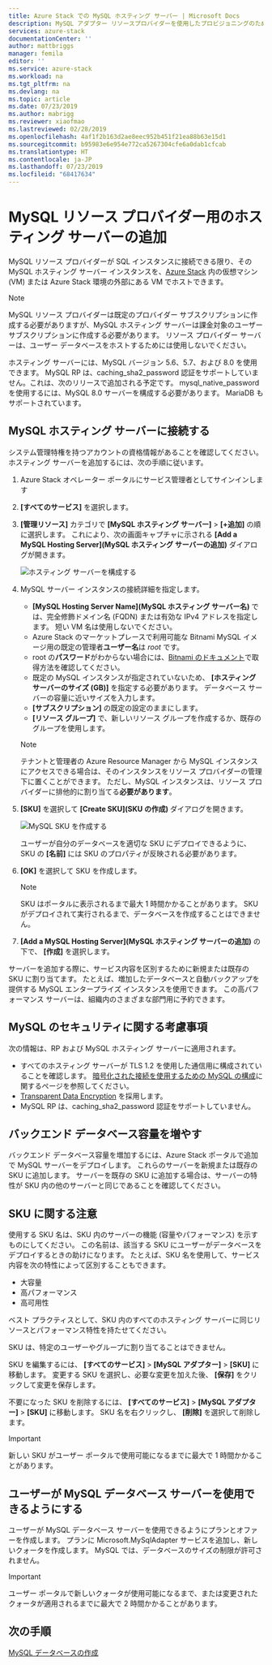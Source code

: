 ```yaml
---
title: Azure Stack での MySQL ホスティング サーバー | Microsoft Docs
description: MySQL アダプター リソースプロバイダーを使用したプロビジョニングのために MySQL インスタンスを追加する方法
services: azure-stack
documentationCenter: ''
author: mattbriggs
manager: femila
editor: ''
ms.service: azure-stack
ms.workload: na
ms.tgt_pltfrm: na
ms.devlang: na
ms.topic: article
ms.date: 07/23/2019
ms.author: mabrigg
ms.reviewer: xiaofmao
ms.lastreviewed: 02/28/2019
ms.openlocfilehash: 4af1f2b163d2ae8eec952b451f21ea88b63e15d1
ms.sourcegitcommit: b95983e6e954e772ca5267304cfe6a0dab1cfcab
ms.translationtype: HT
ms.contentlocale: ja-JP
ms.lasthandoff: 07/23/2019
ms.locfileid: "68417634"
---
```

# <a name="add-hosting-servers-for-the-mysql-resource-provider"></a>MySQL リソース プロバイダー用のホスティング サーバーの追加

MySQL リソース プロバイダーが SQL インスタンスに接続できる限り、その MySQL ホスティング サーバー インスタンスを、[Azure Stack](azure-stack-overview.md) 内の仮想マシン (VM) または Azure Stack 環境の外部にある VM でホストできます。

> [!NOTE]
> MySQL リソース プロバイダーは既定のプロバイダー サブスクリプションに作成する必要がありますが、MySQL ホスティング サーバーは課金対象のユーザー サブスクリプションに作成する必要があります。 リソース プロバイダー サーバーは、ユーザー データベースをホストするためには使用しないでください。

ホスティング サーバーには、MySQL バージョン 5.6、5.7、および 8.0 を使用できます。 MySQL RP は、caching_sha2_password 認証をサポートしていません。これは、次のリリースで追加される予定です。 mysql_native_password を使用するには、MySQL 8.0 サーバーを構成する必要があります。 MariaDB もサポートされています。

## <a name="connect-to-a-mysql-hosting-server"></a>MySQL ホスティング サーバーに接続する

システム管理特権を持つアカウントの資格情報があることを確認してください。 ホスティング サーバーを追加するには、次の手順に従います。

1. Azure Stack オペレーター ポータルにサービス管理者としてサインインします
2. **[すべてのサービス]** を選択します。
3. **[管理リソース]** カテゴリで **[MySQL ホスティング サーバー]**  >  **[+追加]** の順に選択します。 これにより、次の画面キャプチャに示される **[Add a MySQL Hosting Server]\(MySQL ホスティング サーバーの追加\)** ダイアログが開きます。

   ![ホスティング サーバーを構成する](./media/azure-stack-mysql-rp-deploy/mysql-add-hosting-server-2.png)

4. MySQL サーバー インスタンスの接続詳細を指定します。

   * **[MySQL Hosting Server Name]\(MySQL ホスティング サーバー名\)** では、完全修飾ドメイン名 (FQDN) または有効な IPv4 アドレスを指定します。 短い VM 名は使用しないでください。
   * Azure Stack のマーケットプレースで利用可能な Bitnami MySQL イメージ用の既定の管理者**ユーザー名**は *root* です。 
   * root の**パスワード**がわからない場合には、[Bitnami のドキュメント](https://docs.bitnami.com/azure/faq/#how-to-find-application-credentials)で取得方法を確認してください。 
   * 既定の MySQL インスタンスが指定されていないため、 **[ホスティング サーバーのサイズ (GB)]** を指定する必要があります。 データベース サーバーの容量に近いサイズを入力します。
   * **[サブスクリプション]** の既定の設定のままにします。
   * **[リソース グループ]** で、新しいリソース グループを作成するか、既存のグループを使用します。

   > [!NOTE]
   > テナントと管理者の Azure Resource Manager から MySQL インスタンスにアクセスできる場合は、そのインスタンスをリソース プロバイダーの管理下に置くことができます。 ただし、MySQL インスタンスは、リソース プロバイダーに排他的に割り当てる**必要があります**。

5. **[SKU]** を選択して **[Create SKU]\(SKU の作成\)** ダイアログを開きます。

   ![MySQL SKU を作成する](./media/azure-stack-mysql-rp-deploy/mysql-new-sku.png)

   ユーザーが自分のデータベースを適切な SKU にデプロイできるように、SKU の **[名前]** には SKU のプロパティが反映される必要があります。

6. **[OK]** を選択して SKU を作成します。
   > [!NOTE]
   > SKU はポータルに表示されるまで最大 1 時間かかることがあります。 SKU がデプロイされて実行されるまで、データベースを作成することはできません。

7. **[Add a MySQL Hosting Server]\(MySQL ホスティング サーバーの追加\)** の下で、 **[作成]** を選択します。

サーバーを追加する際に、サービス内容を区別するために新規または既存の SKU に割り当てます。 たとえば、増加したデータベースと自動バックアップを提供する MySQL エンタープライズ インスタンスを使用できます。 この高パフォーマンス サーバーは、組織内のさまざまな部門用に予約できます。

## <a name="security-considerations-for-mysql"></a>MySQL のセキュリティに関する考慮事項

次の情報は、RP および MySQL ホスティング サーバーに適用されます。

* すべてのホスティング サーバーが TLS 1.2 を使用した通信用に構成されていることを確認します。 [暗号化された接続を使用するための MySQL の構成](https://dev.mysql.com/doc/refman/5.7/en/using-encrypted-connections.html)に関するページを参照してください。
* [Transparent Data Encryption](https://dev.mysql.com/doc/mysql-secure-deployment-guide/5.7/en/secure-deployment-data-encryption.html) を採用します。
* MySQL RP は、caching_sha2_password 認証をサポートしていません。

## <a name="increase-backend-database-capacity"></a>バックエンド データベース容量を増やす

バックエンド データベース容量を増加するには、Azure Stack ポータルで追加で MySQL サーバーをデプロイします。 これらのサーバーを新規または既存の SKU に追加します。 サーバーを既存の SKU に追加する場合は、サーバーの特性が SKU 内の他のサーバーと同じであることを確認してください。

## <a name="sku-notes"></a>SKU に関する注意
使用する SKU 名は、SKU 内のサーバーの機能 (容量やパフォーマンス) を示すものにしてください。 この名前は、該当する SKU にユーザーがデータベースをデプロイするときの助けになります。 たとえば、SKU 名を使用して、サービス内容を次の特性によって区別することもできます。
  
* 大容量
* 高パフォーマンス
* 高可用性

ベスト プラクティスとして、SKU 内のすべてのホスティング サーバーに同じリソースとパフォーマンス特性を持たせてください。

SKU は、特定のユーザーやグループに割り当てることはできません。

SKU を編集するには、 **[すべてのサービス]**  >  **[MySQL アダプター]**  >  **[SKU]** に移動します。 変更する SKU を選択し、必要な変更を加えた後、 **[保存]** をクリックして変更を保存します。 

不要になった SKU を削除するには、 **[すべてのサービス]**  >  **[MySQL アダプター]**  >  **[SKU]** に移動します。 SKU 名を右クリックし、 **[削除]** を選択して削除します。

> [!IMPORTANT]
> 新しい SKU がユーザー ポータルで使用可能になるまでに最大で 1 時間かかることがあります。

## <a name="make-mysql-database-servers-available-to-your-users"></a>ユーザーが MySQL データベース サーバーを使用できるようにする

ユーザーが MySQL データベース サーバーを使用できるようにプランとオファーを作成します。 プランに Microsoft.MySqlAdapter サービスを追加し、新しいクォータを作成します。 MySQL では、データベースのサイズの制限が許可されません。

> [!IMPORTANT]
> ユーザー ポータルで新しいクォータが使用可能になるまで、または変更されたクォータが適用されるまでに最大で 2 時間かかることがあります。

## <a name="next-steps"></a>次の手順

[MySQL データベースの作成](azure-stack-mysql-resource-provider-databases.md)
